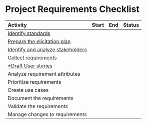# Project Requirements Checklist

| Activity       | Start     | End     | Status     |
| :------------- | :----------: | -----------: | -----------: |
| [Identify standards](https://github.com/VDTS/reqs/blob/main/reqs-standards.md)  |    |     |     |
| [Prepare the elicitation plan](https://github.com/VDTS/reqs/blob/main/reqs-elicitation-plan.md)  |    |     |     |
| [Identify and analyze stakeholders](https://github.com/VDTS/reqs/blob/main/reqs-stakeholders.md)  |    |     |     |
| [Collect requirements](https://github.com/VDTS/reqs/blob/main/reqs-traceability-matrix.md)  |    |     |     |
| [*Draft User stories](https://github.com/VDTS/reqs/blob/main/reqs-draft-user-stories.md)  |    |     |     |
| Analyze requirement attributes  |    |     |     |
| Prioritize requirements  |    |     |     |
| Create use cases  |    |     |     |
| Document the requirements  |    |     |     |
| Validate the requirements  |    |     |     |
| Manage changes to requirements  |    |     |     |

